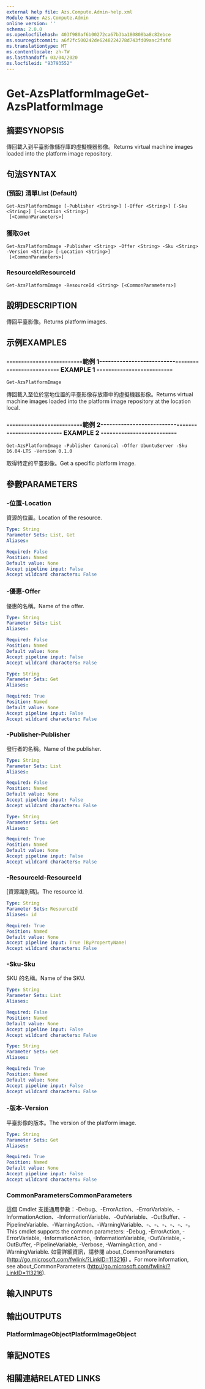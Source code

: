 ```yaml
---
external help file: Azs.Compute.Admin-help.xml
Module Name: Azs.Compute.Admin
online version: ''
schema: 2.0.0
ms.openlocfilehash: 403f980af6b00272ca67b3ba180808ba8c82ebce
ms.sourcegitcommit: a6f2fc500242de6248224278d743fd09aac2fafd
ms.translationtype: MT
ms.contentlocale: zh-TW
ms.lasthandoff: 03/04/2020
ms.locfileid: "93793552"
---
```

# <span data-ttu-id="e41e2-101">Get-AzsPlatformImage</span><span class="sxs-lookup"><span data-stu-id="e41e2-101">Get-AzsPlatformImage</span></span>

## <span data-ttu-id="e41e2-102">摘要</span><span class="sxs-lookup"><span data-stu-id="e41e2-102">SYNOPSIS</span></span>
<span data-ttu-id="e41e2-103">傳回載入到平臺影像儲存庫的虛擬機器影像。</span><span class="sxs-lookup"><span data-stu-id="e41e2-103">Returns virtual machine images loaded into the platform image repository.</span></span>

## <span data-ttu-id="e41e2-104">句法</span><span class="sxs-lookup"><span data-stu-id="e41e2-104">SYNTAX</span></span>

### <span data-ttu-id="e41e2-105"> (預設) 清單</span><span class="sxs-lookup"><span data-stu-id="e41e2-105">List (Default)</span></span>
```
Get-AzsPlatformImage [-Publisher <String>] [-Offer <String>] [-Sku <String>] [-Location <String>]
 [<CommonParameters>]
```

### <span data-ttu-id="e41e2-106">獲取</span><span class="sxs-lookup"><span data-stu-id="e41e2-106">Get</span></span>
```
Get-AzsPlatformImage -Publisher <String> -Offer <String> -Sku <String> -Version <String> [-Location <String>]
 [<CommonParameters>]
```

### <span data-ttu-id="e41e2-107">ResourceId</span><span class="sxs-lookup"><span data-stu-id="e41e2-107">ResourceId</span></span>
```
Get-AzsPlatformImage -ResourceId <String> [<CommonParameters>]
```

## <span data-ttu-id="e41e2-108">說明</span><span class="sxs-lookup"><span data-stu-id="e41e2-108">DESCRIPTION</span></span>
<span data-ttu-id="e41e2-109">傳回平臺影像。</span><span class="sxs-lookup"><span data-stu-id="e41e2-109">Returns platform images.</span></span>

## <span data-ttu-id="e41e2-110">示例</span><span class="sxs-lookup"><span data-stu-id="e41e2-110">EXAMPLES</span></span>

### <span data-ttu-id="e41e2-111">--------------------------範例 1--------------------------</span><span class="sxs-lookup"><span data-stu-id="e41e2-111">-------------------------- EXAMPLE 1 --------------------------</span></span>
```
Get-AzsPlatformImage
```

<span data-ttu-id="e41e2-112">傳回載入至位於當地位置的平臺影像存放庫中的虛擬機器影像。</span><span class="sxs-lookup"><span data-stu-id="e41e2-112">Returns virtual machine images loaded into the platform image repository at the location local.</span></span>

### <span data-ttu-id="e41e2-113">--------------------------範例 2--------------------------</span><span class="sxs-lookup"><span data-stu-id="e41e2-113">-------------------------- EXAMPLE 2 --------------------------</span></span>
```
Get-AzsPlatformImage -Publisher Canonical -Offer UbuntuServer -Sku 16.04-LTS -Version 0.1.0
```

<span data-ttu-id="e41e2-114">取得特定的平臺影像。</span><span class="sxs-lookup"><span data-stu-id="e41e2-114">Get a specific platform image.</span></span>

## <span data-ttu-id="e41e2-115">參數</span><span class="sxs-lookup"><span data-stu-id="e41e2-115">PARAMETERS</span></span>

### <span data-ttu-id="e41e2-116">-位置</span><span class="sxs-lookup"><span data-stu-id="e41e2-116">-Location</span></span>
<span data-ttu-id="e41e2-117">資源的位置。</span><span class="sxs-lookup"><span data-stu-id="e41e2-117">Location of the resource.</span></span>

```yaml
Type: String
Parameter Sets: List, Get
Aliases: 

Required: False
Position: Named
Default value: None
Accept pipeline input: False
Accept wildcard characters: False
```

### <span data-ttu-id="e41e2-118">-優惠</span><span class="sxs-lookup"><span data-stu-id="e41e2-118">-Offer</span></span>
<span data-ttu-id="e41e2-119">優惠的名稱。</span><span class="sxs-lookup"><span data-stu-id="e41e2-119">Name of the offer.</span></span>

```yaml
Type: String
Parameter Sets: List
Aliases: 

Required: False
Position: Named
Default value: None
Accept pipeline input: False
Accept wildcard characters: False
```

```yaml
Type: String
Parameter Sets: Get
Aliases: 

Required: True
Position: Named
Default value: None
Accept pipeline input: False
Accept wildcard characters: False
```

### <span data-ttu-id="e41e2-120">-Publisher</span><span class="sxs-lookup"><span data-stu-id="e41e2-120">-Publisher</span></span>
<span data-ttu-id="e41e2-121">發行者的名稱。</span><span class="sxs-lookup"><span data-stu-id="e41e2-121">Name of the publisher.</span></span>

```yaml
Type: String
Parameter Sets: List
Aliases: 

Required: False
Position: Named
Default value: None
Accept pipeline input: False
Accept wildcard characters: False
```

```yaml
Type: String
Parameter Sets: Get
Aliases: 

Required: True
Position: Named
Default value: None
Accept pipeline input: False
Accept wildcard characters: False
```

### <span data-ttu-id="e41e2-122">-ResourceId</span><span class="sxs-lookup"><span data-stu-id="e41e2-122">-ResourceId</span></span>
<span data-ttu-id="e41e2-123">[資源識別碼]。</span><span class="sxs-lookup"><span data-stu-id="e41e2-123">The resource id.</span></span>

```yaml
Type: String
Parameter Sets: ResourceId
Aliases: id

Required: True
Position: Named
Default value: None
Accept pipeline input: True (ByPropertyName)
Accept wildcard characters: False
```

### <span data-ttu-id="e41e2-124">-Sku</span><span class="sxs-lookup"><span data-stu-id="e41e2-124">-Sku</span></span>
<span data-ttu-id="e41e2-125">SKU 的名稱。</span><span class="sxs-lookup"><span data-stu-id="e41e2-125">Name of the SKU.</span></span>

```yaml
Type: String
Parameter Sets: List
Aliases: 

Required: False
Position: Named
Default value: None
Accept pipeline input: False
Accept wildcard characters: False
```

```yaml
Type: String
Parameter Sets: Get
Aliases: 

Required: True
Position: Named
Default value: None
Accept pipeline input: False
Accept wildcard characters: False
```

### <span data-ttu-id="e41e2-126">-版本</span><span class="sxs-lookup"><span data-stu-id="e41e2-126">-Version</span></span>
<span data-ttu-id="e41e2-127">平臺影像的版本。</span><span class="sxs-lookup"><span data-stu-id="e41e2-127">The version of the platform image.</span></span>

```yaml
Type: String
Parameter Sets: Get
Aliases: 

Required: True
Position: Named
Default value: None
Accept pipeline input: False
Accept wildcard characters: False
```

### <span data-ttu-id="e41e2-128">CommonParameters</span><span class="sxs-lookup"><span data-stu-id="e41e2-128">CommonParameters</span></span>
<span data-ttu-id="e41e2-129">這個 Cmdlet 支援通用參數：-Debug、-ErrorAction、-ErrorVariable、-InformationAction、-InformationVariable、-OutVariable、-OutBuffer、-PipelineVariable、-WarningAction、-WarningVariable、-、-、-、-、-、-。</span><span class="sxs-lookup"><span data-stu-id="e41e2-129">This cmdlet supports the common parameters: -Debug, -ErrorAction, -ErrorVariable, -InformationAction, -InformationVariable, -OutVariable, -OutBuffer, -PipelineVariable, -Verbose, -WarningAction, and -WarningVariable.</span></span> <span data-ttu-id="e41e2-130">如需詳細資訊，請參閱 about_CommonParameters (http://go.microsoft.com/fwlink/?LinkID=113216) 。</span><span class="sxs-lookup"><span data-stu-id="e41e2-130">For more information, see about_CommonParameters (http://go.microsoft.com/fwlink/?LinkID=113216).</span></span>

## <span data-ttu-id="e41e2-131">輸入</span><span class="sxs-lookup"><span data-stu-id="e41e2-131">INPUTS</span></span>

## <span data-ttu-id="e41e2-132">輸出</span><span class="sxs-lookup"><span data-stu-id="e41e2-132">OUTPUTS</span></span>

### <span data-ttu-id="e41e2-133">PlatformImageObject</span><span class="sxs-lookup"><span data-stu-id="e41e2-133">PlatformImageObject</span></span>

## <span data-ttu-id="e41e2-134">筆記</span><span class="sxs-lookup"><span data-stu-id="e41e2-134">NOTES</span></span>

## <span data-ttu-id="e41e2-135">相關連結</span><span class="sxs-lookup"><span data-stu-id="e41e2-135">RELATED LINKS</span></span>

